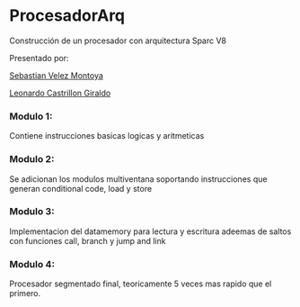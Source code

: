 # ProcesadorArq

Construcción de un procesador con arquitectura Sparc V8

Presentado por:

[Sebastian Velez Montoya](https://github.com/SebasttianVelez)

[Leonardo Castrillon Giraldo](https://github.com/deltaintegrate)

### Modulo 1:
Contiene instrucciones basicas logicas y aritmeticas

### Modulo 2:
Se adicionan los modulos multiventana soportando instrucciones que generan conditional code, load y store

### Modulo 3:
Implementacion del datamemory para lectura y escritura adeemas de saltos con funciones call, branch y jump and link

### Modulo 4:
Procesador segmentado final, teoricamente 5 veces mas rapido que el primero.
